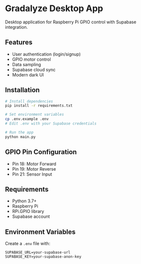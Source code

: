 # Gradalyze Desktop App

Desktop application for Raspberry Pi GPIO control with Supabase integration.

## Features

- User authentication (login/signup)
- GPIO motor control
- Data sampling
- Supabase cloud sync
- Modern dark UI

## Installation

```bash
# Install dependencies
pip install -r requirements.txt

# Set environment variables
cp .env.example .env
# Edit .env with your Supabase credentials

# Run the app
python main.py
```

## GPIO Pin Configuration

- Pin 18: Motor Forward
- Pin 19: Motor Reverse  
- Pin 21: Sensor Input

## Requirements

- Python 3.7+
- Raspberry Pi
- RPi.GPIO library
- Supabase account

## Environment Variables

Create a `.env` file with:
```
SUPABASE_URL=your-supabase-url
SUPABASE_KEY=your-supabase-anon-key
```
